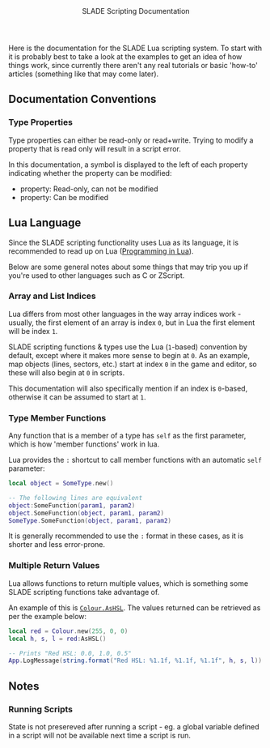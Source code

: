 <header>SLADE Scripting Documentation</header>

Here is the documentation for the SLADE Lua scripting system. To start with it is probably best to take a look at the examples to get an idea of how things work, since currently there aren't any real tutorials or basic 'how-to' articles (something like that may come later).

## Documentation Conventions

### Type Properties

Type properties can either be read-only or read+write. Trying to modify a property that is read only will result in a script error.

In this documentation, a symbol is displayed to the left of each property indicating whether the property can be modified:

* <prop class="ro">property</prop>: Read-only, can not be modified
* <prop class="rw">property</prop>: Can be modified

## Lua Language

Since the SLADE scripting functionality uses Lua as its language, it is recommended to read up on Lua ([Programming in Lua](https://www.lua.org/pil/contents.html)).

Below are some general notes about some things that may trip you up if you're used to other languages such as C or ZScript.

### Array and List Indices

Lua differs from most other languages in the way array indices work - usually, the first element of an array is index `0`, but in Lua the first element will be index `1`.

SLADE scripting functions & types use the Lua (`1`-based) convention by default, except where it makes more sense to begin at `0`. As an example, map objects (lines, sectors, etc.) start at index `0` in the game and editor, so these will also begin at `0` in scripts.

This documentation will also specifically mention if an index is `0`-based, otherwise it can be assumed to start at `1`.

### Type Member Functions

Any function that is a member of a type has `self` as the first parameter, which is how 'member functions' work in lua.

Lua provides the `:` shortcut to call member functions with an automatic `self` parameter:

```lua
local object = SomeType.new()

-- The following lines are equivalent
object:SomeFunction(param1, param2)
object.SomeFunction(object, param1, param2)
SomeType.SomeFunction(object, param1, param2)
```

It is generally recommended to use the `:` format in these cases, as it is shorter and less error-prone.

### Multiple Return Values

Lua allows functions to return multiple values, which is something some SLADE scripting functions take advantage of.

An example of this is <code>[Colour.AsHSL](md/Types/Colour.md#ashsl)</code>. The values returned can be retrieved as per the example below:

```lua
local red = Colour.new(255, 0, 0)
local h, s, l = red:AsHSL()

-- Prints "Red HSL: 0.0, 1.0, 0.5"
App.LogMessage(string.format("Red HSL: %1.1f, %1.1f, %1.1f", h, s, l))
```

## Notes

### Running Scripts

State is not presereved after running a script - eg. a global variable defined in a script will not be available next time a script is run.
